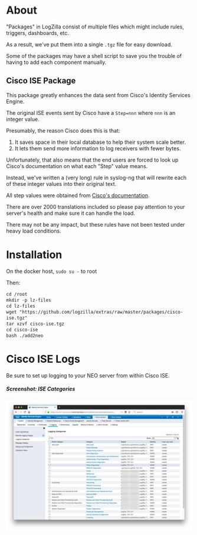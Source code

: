 # About
"Packages" in LogZilla consist of multiple files which might include rules, triggers, dashboards, etc.

As a result, we've put them into a single `.tgz` file for easy download.

Some of the packages may have a shell script to save you the trouble of having to add each component manually.

## Cisco ISE Package

This package greatly enhances the data sent from Cisco's Identity Services Engine.

The original ISE events sent by Cisco have a `Step=nnn` where `nnn` is an integer value.

Presumably, the reason Cisco does this is that:

1. It saves space in their local database to help their system scale better.
2. It lets them send more information to log receivers with fewer bytes.

Unfortunately, that also means that the end users are forced to look up Cisco's documentation on what each "Step" value means.

Instead, we've written a (very long) rule in syslog-ng that will rewrite each of these integer values into their original text.

All step values were obtained from [Cisco's documentation](https://www.cisco.com/c/dam/en/us/td/docs/security/ise/2-0/message_catalog/Cisco_Identity_Services_Engine_Log_Messages_20.xlsx).

There are over 2000 translations included so please pay attention to your server's health and make sure it can handle the load.

There may not be any impact, but these rules have not been tested under heavy load conditions.

# Installation

On the docker host, `sudo su -` to root

Then:

```
cd /root
mkdir -p lz-files
cd lz-files
wget "https://github.com/logzilla/extras/raw/master/packages/cisco-ise.tgz"
tar xzvf cisco-ise.tgz
cd cisco-ise
bash ./add2neo
```

# Cisco ISE Logs

Be sure to set up logging to your NEO server from within Cisco ISE.

##### Screenshot: ISE Categories

![ISE Screenshot](images/cisco_ise_categories.jpg)

